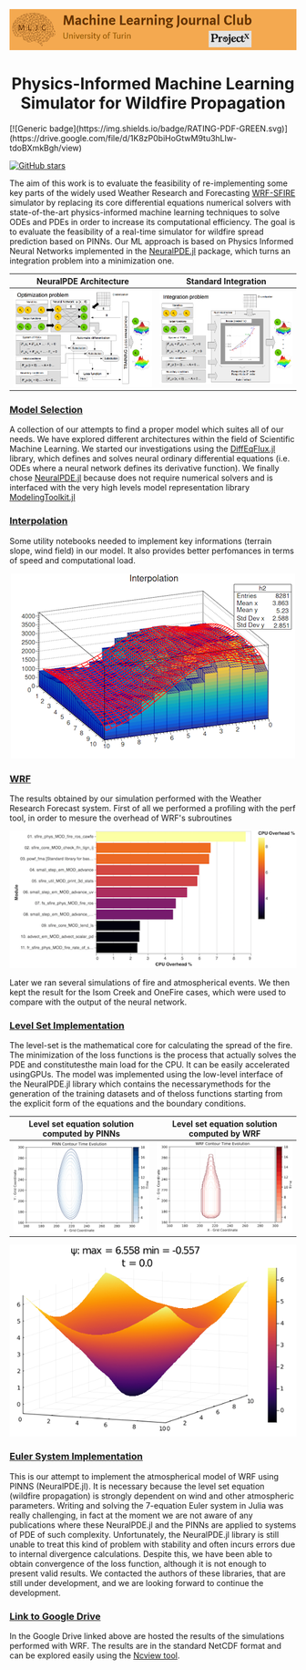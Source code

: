 ![Logo](/Support_Materials/Assets/Logo_MLJC.png)

<h1 align="center">
  Physics-Informed Machine Learning Simulator for Wildfire Propagation
</h1>
[![Generic badge](https://img.shields.io/badge/RATING-PDF-GREEN.svg)](https://drive.google.com/file/d/1K8zP0biHoGtwM9tu3hLlw-tdoBXmkBgh/view)

[![GitHub stars](https://img.shields.io/github/stars/MachineLearningJournalClub/MLJC-UniTo-ProjectX-2020-public.svg?style=social&label=Star&maxAge=2592000)](https://GitHub.com/MachineLearningJournalClub/MLJC-UniTo-ProjectX-2020-public/stargazers/)

The aim of this work is to evaluate the feasibility of re-implementing some key parts of the widely used Weather Research and Forecasting [WRF-SFIRE](https://github.com/openwfm/WRF-SFIRE) simulator by replacing its core differential equations numerical solvers with state-of-the-art physics-informed machine learning techniques to solve ODEs and PDEs in order to increase its computational efficiency. The goal is to evaluate the feasibility of a real-time simulator for wildfire spread prediction based on PINNs. Our ML approach is based on Physics Informed Neural Networks implemented in the [NeuralPDE.jl](https://github.com/SciML/NeuralPDE.jl) package, which turns an integration problem into a minimization one.  

NeuralPDE Architecture                           |  Standard Integration
:-----------------------------------------------:|:-------------------------:
![](/Support_Materials/Assets/architecture.png)  |  ![](/Support_Materials/Assets/integration.png)



### [Model Selection](/Model_Selection)
A collection of our attempts to find a proper model which suites all of our needs. We have explored different architectures within the field of Scientific Machine Learning.  We started our investigations using the [DiffEqFlux.jl](https://github.com/SciML/DiffEqFlux.jl) library, which defines and solves neural ordinary differential equations (i.e. ODEs where a neural network defines its derivative function). We finally chose [NeuralPDE.jl](https://github.com/SciML/NeuralPDE.jl) because does not require numerical solvers and is interfaced with the very high levels model representation library [ModelingToolkit.jl](https://github.com/SciML/ModelingToolkit.jl)

### [Interpolation](/BC_Interpolation)
Some utility notebooks needed to implement key informations (terrain slope, wind field) in our model. It also provides better perfomances in terms of speed and computational load.
<p align="center" width="200">
  <img src="/Support_Materials/Assets/interpolation.png">
</p>

### [WRF](/WRF)
The results obtained by our simulation performed with the Weather Research Forecast system. First of all we performed a profiling with the perf tool, in order to mesure the overhead of WRF's subroutines

<p align="center">
  <img src="/Support_Materials/Assets/wrfprofiling.png">
</p>

Later we ran several simulations of fire and atmospherical events. We then kept the result for the Isom Creek and OneFire cases, which were used to compare with the output of the neural network.

### [Level Set Implementation](/Level_Set_Implementation)
The level-set is the mathematical core for calculating the spread of the fire.  The minimization of the loss functions is the process that actually solves the PDE and constitutesthe  main  load  for  the  CPU.  It  can  be  easily  accelerated  usingGPUs. The  model  was  implemented  using  the  low-level  interface of   the NeuralPDE.jl library which contains the necessarymethods for the generation of the training datasets and of theloss functions starting from the explicit form of the equations and the boundary conditions.


Level set equation solution computed by PINNs                           |  Level set equation solution computed by WRF
:-----------------------------------------------:|:-------------------------:
![](/Visualizations/Level%20set%20quantitative/One%20Fire/D3_PDF/contour_pinn_one_fire_evolution.png)  |  ![](Visualizations/WRF/Time%20evolution/contour_wrf_one_fire_evolution.png)

<p align="center" width="200">
  <img src="Support_Materials/Assets/isom_creek_test_1_surface.gif">
</p>


### [Euler System Implementation](/Euler_System_Implementation)
This is our attempt to implement the atmospherical model of WRF using PINNS (NeuralPDE.jl). It is necessary because the level set equation (wildfire propagation) is strongly dependent on wind and other atmospheric parameters. Writing and solving the 7-equation Euler system in Julia was really challenging, in fact at the moment we are not aware of any publications where these NeuralPDE.jl and the PINNs are applied to systems of PDE of such complexity.  Unfortunately, the NeuralPDE.jl library is still unable to treat this kind of problem with stability and often incurs errors due to internal divergence calculations. Despite  this,  we  have  been  able  to  obtain  convergence  of  the loss function, although it is not enough to present valid results. We contacted the authors of these libraries, that are still under development, and we are looking forward to continue the development.

### [Link to Google Drive](https://drive.google.com/drive/folders/1wUCKUyVwC0Pf-e9WlLiqOxRLF0or2D0U)
In the Google Drive linked above are hosted the results of the simulations performed with WRF. The results are in the standard NetCDF format and can be explored easily using the [Ncview tool](http://meteora.ucsd.edu/~pierce/ncview_home_page.html).





